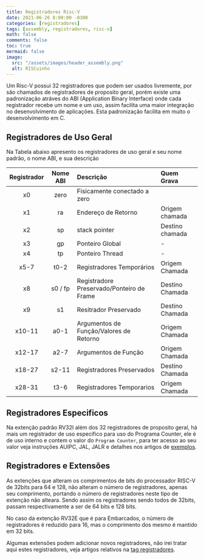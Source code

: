 ```yaml
---
title: Registradores Risc-V
date: 2021-06-26 8:00:00 -0300
categories: [registradores]
tags: [assembly, registradores, risc-v]
math: false
comments: false
toc: true
mermaid: false
image:
  src: "/assets/images/header_assembly.png"
  alt: RISCuinho
---
```


Um Risc-V possui 32 registradores que podem ser usados livremente, por são chamados de registradores de proposito geral, porém existe uma padronização atráves do ABI (Application Binary Interface) onde cada registrador recebe um nome e um uso, assim facilita uma maior integração no desenvolvimento de aplicações. Esta padronização facilita em muito o desenvolvimento em C.

## Registradores de Uso Geral

Na Tabela abaixo apresento os registradores de uso geral e seu nome padrão, o nome ABI, e sua descrição 

|Registrador|Nome ABI|Descrição                    |Quem Grava |
| :---:     | :---:  |:---                         |:---       |
|   x0      | zero   |Fisicamente conectado a zero |           |
|   x1      | ra     |Endereço de Retorno          |Origem chamada |
|   x2      | sp     |stack pointer                |Destino chamada|
|   x3      | gp     |Ponteiro Global              | -             |
|   x4      | tp     |Ponteiro Thread              | -             |
|   x5-7    | t0-2   |Registradores Temporários    |Origem Chamada |
|   x8      | s0 / fp|Registradore Preservado/Ponteiro de Frame|Destino Chamada|
|   x9      | s1     |Resitrador Preservado        |Destino Chamada|
|   x10-11  | a0-1   |Argumentos de Função/Valores de Retorno|Origem Chamada|
|   x12-17  | a2-7   |Argumentos de Função         |Origem Chamada |
|   x18-27  | s2-11  |Registradores Preservados    |Destino Chamada|
|   x28-31  | t3-6   |Registradores Temporarios    |Origem Chamada |

## Registradores Especificos

Na extenção padrão RV32I além dos 32 registradores de proposito geral, há mais um registrador de uso especifico para uso do Programa Counter, ele é de uso interno e contem o valor do `Program Counter`, para ter acesso ao seu valor veja instruções AUIPC, JAL, JALR e detalhes nos artigos de [exemplos](/tags/exemplos).
## Registradores e Extensões 

As extenções que alteram os comprimentos de bits do processador RISC-V de 32bits para 64 e 128, não alteram o número de registradores, apenas seu comprimento, portando o número de registradores neste tipo de extenção não alteara. Sendo assim os registradores sendo todos de 32bits, passam respectivamente a ser de 64 bits e 128 bits.

No caso da extenção RV32E que é para Embarcados, o número de registradores é reduzido para 16, mas o comprimento dos mesmo é mantido em 32 bits.

Algumas extensões podem adicionar novos registradores, não irei tratar aqui estes registradores, veja artigos relativos na [tag registradores](/tags/registradores).
